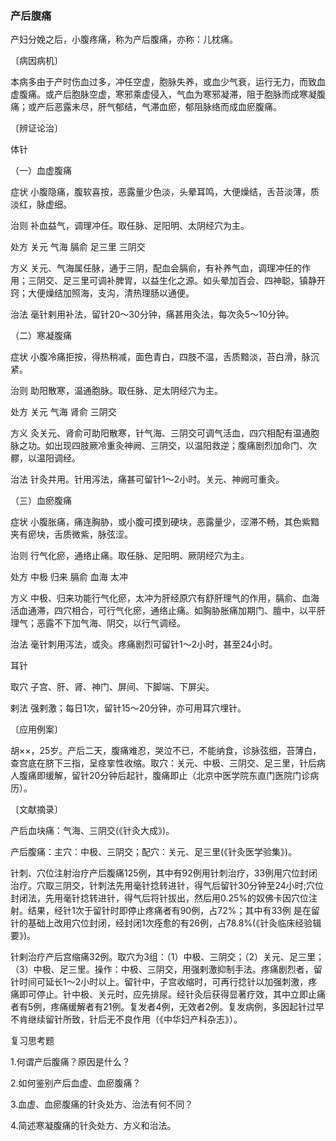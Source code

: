 ### 产后腹痛

产妇分娩之后，小腹疼痛，称为产后腹痛，亦称：儿枕痛。

〔病因病机〕

本病多由于产时伤血过多，冲任空虚，胞脉失养，或血少气衰，运行无力，而致血虚腹痛。或产后胞脉空虚，寒邪乘虚侵入，气血为寒邪凝滞，阻于胞脉而成寒凝腹痛；或产后恶露未尽，肝气郁结，气滞血瘀，郁阻脉络而成血瘀腹痛。

〔辨证论治〕

体针

（一）血虚腹痛

症状  小腹隐痛，腹软喜按，恶露量少色淡，头晕耳鸣，大便燥结，舌苔淡薄，质淡红，脉虚细。

治则  补血益气，调理冲任。取任脉、足阳明、太阴经穴为主。

处方  关元  气海  膈俞  足三里  三阴交

方义  关元、气海属任脉，通于三阴，配血会膈俞，有补养气血，调理冲任的作用；三阴交、足三里可调补脾胃，以益生化之源。如头晕加百会、四神聪，镇静开窍；大便燥结加照海，支沟，清热理肠以通便。

治法  毫针剌用补法，留针20～30分钟，痛甚用灸法，每次灸5～10分钟。

（二）寒凝腹痛

症状  小腹冷痛拒按，得热稍减，面色青白，四肢不温，舌质黯淡，苔白滑，脉沉紧。

治则  助阳散寒，温通胞脉。取任脉、足太阴经穴为主。

处方  关元  气海  肾俞  三阴交

方义  灸关元、肾俞可助阳散寒，针气海、三阴交可调气活血，四穴相配有温通胞脉之功。如出现四肢厥冷重灸神阙、三阴交，以温阳救逆；腹痛剧烈加命门、次髎，以温阳调经。

治法  针灸并用。针用泻法，痛甚可留针1～2小时。关元、神阙可重灸。

（三）血瘀腹痛

症状  小腹胀痛，痛连胸胁，或小腹可摸到硬块，恶露量少，涩滞不畅，其色紫黯夹有瘀块，舌质微紫，脉弦涩。

治则  行气化瘀，通络止痛。取任脉、足阳明、厥阴经穴为主。

处方  中极  归来  膈俞  血海  太冲

方义  中极、归来功能行气化瘀，太冲为肝经原穴有舒肝理气的作用，膈俞、血海活血通滞，四穴相合，可行气化瘀，通络止痛。如胸胁胀痛加期门、膻中，以平肝理气；恶露不下加气海、阴交，以行气调经。

治法  毫针刺用泻法，或灸。疼痛剧烈可留针1～2小时，甚至24小时。

耳针

取穴  子宫、肝、肾、神门、屏间、下脚端、下屏尖。

剌法  强剌激；每日1次，留针15～20分钟，亦可用耳穴埋针。

〔应用例案〕

胡××，25岁。产后二天，腹痛难忍，哭泣不已，不能纳食，诊脉弦细，苔薄白，查宫底在脐下三指，呈痉挛性收缩。取穴：关元、中极、三阴交、足三里，针后病人腹痛即缓解，留针20分钟后起针，腹痛即止（北京中医学院东直门医院门诊病历）。

〔文献摘录〕

产后血块痛：气海、三阴交(《针灸大成》)。

产后腹痛：主穴：中极、三阴交；配穴：关元、足三里(《针灸医学验集》)。

针刺、穴位注射治疗产后腹痛125例，其中有92例用针刺治疗，33例用穴位封闭治疗。穴取三阴交，针刺法先用毫针捻转进针，得气后留针30分钟至24小时;穴位封闭法，先用毫针捻转进针，得气后将针拔出，然后用0.25%的奴佛卡因穴位注射。结果，经针1次于留针时即停止疼痛者有90例，占72%；其中有33例
是在留针的基础上改用穴位封闭，经封闭1次痊愈的有26例，占78.8%(《针灸临床经验辑要》)。

针剌治疗产后宫缩痛32例。取穴为3组：（1）中极、三阴交；（2）关元、足三里；（3）中极、足三里。操作：中极、三阴交，用强剌激抑制手法。疼痛剧烈者，留针时间可延长1～2小时以上。留针中，子宫收缩时，可再行捻针以加强刺激，疼痛即可停止。针中极、关元时，应先排尿。经针灸后获得显著疗效，其中立即止痛者有5例，疼痛缓解者有21例。复发者4例，无效者2例。复发病例，多因起针过早不肯继续留针所致，针后无不良作用（《中华妇产科杂志》）。

复习思考题

1.何谓产后腹痛？原因是什么？

2.如何鉴别产后血虚、血瘀腹痛？

3.血虚、血瘀腹痛的针灸处方、治法有何不同？

4.简述寒凝腹痛的针灸处方、方义和治法。
